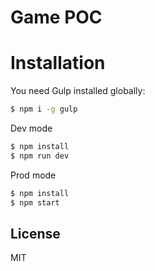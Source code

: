# Game POC

# Installation

You need Gulp installed globally:

```sh
$ npm i -g gulp
```

Dev mode
```sh
$ npm install
$ npm run dev
```

Prod mode
```sh
$ npm install
$ npm start
```

License
----

MIT

